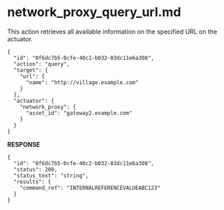 
# network_proxy_query_url.md

This action retrieves all available information on the specified URL on the actuator.

```
{
  "id": "0f6dc7b5-0cfe-40c2-b032-03dc11e6a308",
  "action": "query",
  "target": {
    "url": {
      "name": "http://village.example.com"
    }
  },
  "actuator": {
    "network_proxy": {
      "asset_id": "gateway2.example.com"
    }
  }
}
```

**RESPONSE**

```
{
  "id": "0f6dc7b5-0cfe-40c2-b032-03dc11e6a308",
  "status": 200,
  "status_text": "string",
  "results": {
    "command_ref": "INTERNALREFERENCEVALUEABC123"
  }
}
```
